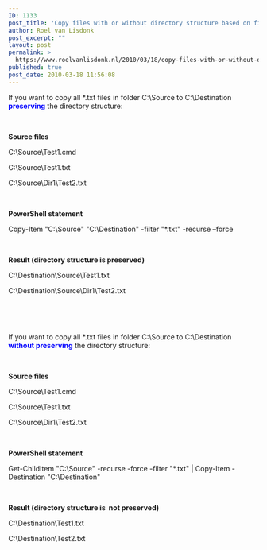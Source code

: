 ```yaml
---
ID: 1133
post_title: 'Copy files with or without directory structure based on file extensions (*.txt or *.msi) wildcard search in PowerShell'
author: Roel van Lisdonk
post_excerpt: ""
layout: post
permalink: >
  https://www.roelvanlisdonk.nl/2010/03/18/copy-files-with-or-without-directory-structure-based-on-file-extensions-txt-or-msi-wildcard-search/
published: true
post_date: 2010-03-18 11:56:08
---
```

<p>If you want to copy all *.txt files in folder C:\Source to C:\Destination <strong><font color="#0000ff">preserving</font></strong> the directory structure:</p>  <p>&#160;</p>  <p><strong>Source files</strong></p>  <p>C:\Source\Test1.cmd</p>  <p>C:\Source\Test1.txt</p>  <p>C:\Source\Dir1\Test2.txt</p>  <p>&#160;</p>  <p><strong>PowerShell statement</strong></p>  <p>Copy-Item &quot;C:\Source&quot; &quot;C:\Destination&quot; -filter &quot;*.txt&quot; -recurse –force</p>  <p>&#160;</p>  <p><strong>Result (directory structure is preserved)</strong></p>  <p>C:\Destination\Source\Test1.txt</p>  <p>C:\Destination\Source\Dir1\Test2.txt</p>  <p>&#160;</p>  <p>&#160;</p>  <p>If you want to copy all *.txt files in folder C:\Source to C:\Destination <strong><font color="#0000ff">without preserving</font></strong> the directory structure:</p>  <p>&#160;</p>  <p><strong>Source files</strong></p>  <p>C:\Source\Test1.cmd</p>  <p>C:\Source\Test1.txt</p>  <p>C:\Source\Dir1\Test2.txt</p>  <p>&#160;</p>  <p><strong>PowerShell statement</strong></p>  <p>Get-ChildItem &quot;C:\Source&quot; -recurse -force -filter &quot;*.txt&quot; | Copy-Item -Destination &quot;C:\Destination&quot;</p>  <p>&#160;</p>  <p><strong>Result (directory structure is&#160; not preserved)</strong></p>  <p>C:\Destination\Test1.txt</p>  <p>C:\Destination\Test2.txt</p>